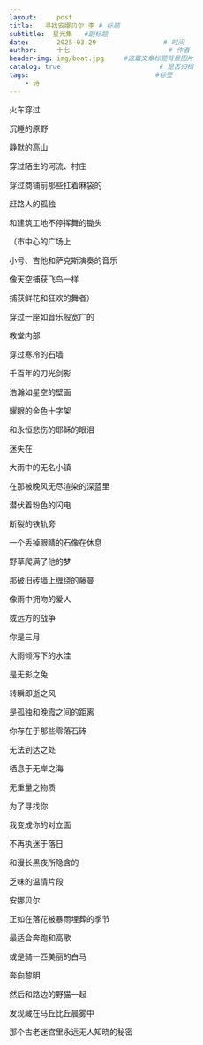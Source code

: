 ```yaml
---
layout:     post                       
title:   寻找安娜贝尔·李 # 标题
subtitle:  星光集   #副标题
date:       2025-03-29                 # 时间
author:     十七                         # 作者
header-img: img/boat.jpg     #这篇文章标题背景图片
catalog: true                         # 是否归档
tags:                                #标签
    - 诗
---
```

火车穿过

沉睡的原野

静默的高山

穿过陌生的河流、村庄

穿过商铺前那些扛着麻袋的

赶路人的孤独

和建筑工地不停挥舞的锄头

（市中心的广场上

小号、吉他和萨克斯演奏的音乐

像天空捕获飞鸟一样

捕获鲜花和狂欢的舞者）

穿过一座如音乐般宽广的

教堂内部

穿过寒冷的石墙

千百年的刀光剑影

浩瀚如星空的壁画

耀眼的金色十字架

和永恒悲伤的耶稣的眼泪

迷失在

大雨中的无名小镇

在那被晚风无尽渲染的深蓝里

潜伏着粉色的闪电

断裂的铁轨旁

一个丢掉眼睛的石像在休息

野草爬满了他的梦

那破旧砖墙上缠绕的藤蔓

像雨中拥吻的爱人

或远方的战争

你是三月

大雨倾泻下的水洼

是无影之兔

转瞬即逝之风

是孤独和晚霞之间的距离

你存在于那些零落石砖

无法到达之处

栖息于无岸之海

无重量之物质

为了寻找你

我变成你的对立面

不再执迷于落日

和漫长黑夜所隐含的

乏味的温情片段

安娜贝尔

正如在落花被暴雨埋葬的季节

最适合奔跑和高歌

或是骑一匹美丽的白马

奔向黎明

然后和路边的野猫一起

发现藏在马丘比丘晨雾中

那个古老迷宫里永远无人知晓的秘密
